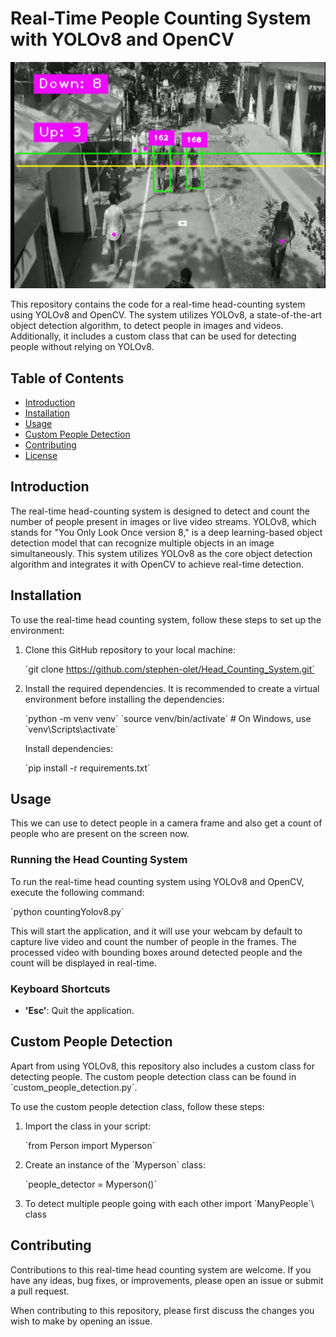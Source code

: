 
# Real-Time People Counting System with YOLOv8 and OpenCV


![Head Counting](https://github.com/stephen-olet/Head_Counting_System/blob/master/image_file.png)

This repository contains the code for a real-time head-counting system using YOLOv8 and OpenCV. The system utilizes YOLOv8, a state-of-the-art object detection algorithm, to detect people in images and videos. Additionally, it includes a custom class that can be used for detecting people without relying on YOLOv8.

## Table of Contents

- [Introduction](#introduction)
- [Installation](#installation)
- [Usage](#usage)
- [Custom People Detection](#custom-people-detection)
- [Contributing](#contributing)
- [License](#license)

## Introduction

The real-time head-counting system is designed to detect and count the number of people present in images or live video streams. YOLOv8, which stands for "You Only Look Once version 8," is a deep learning-based object detection model that can recognize multiple objects in an image simultaneously. This system utilizes YOLOv8 as the core object detection algorithm and integrates it with OpenCV to achieve real-time detection.

## Installation

To use the real-time head counting system, follow these steps to set up the environment:

1. Clone this GitHub repository to your local machine:

   \`git clone https://github.com/stephen-olet/Head_Counting_System.git`


2. Install the required dependencies. It is recommended to create a virtual environment before installing the dependencies:

   \`python -m venv venv\`
   \`source venv/bin/activate\`  # On Windows, use \`venv\Scripts\activate\`

   Install dependencies:

   \`pip install -r requirements.txt\`

## Usage

This we can use to detect people in a camera frame and also get a count of people who are present on the screen now.

### Running the Head Counting System

To run the real-time head counting system using YOLOv8 and OpenCV, execute the following command:

\`python countingYolov8.py\`

This will start the application, and it will use your webcam by default to capture live video and count the number of people in the frames. The processed video with bounding boxes around detected people and the count will be displayed in real-time.

### Keyboard Shortcuts

- **'Esc'**: Quit the application.

## Custom People Detection

Apart from using YOLOv8, this repository also includes a custom class for detecting people. The custom people detection class can be found in \`custom_people_detection.py\`.

To use the custom people detection class, follow these steps:

1. Import the class in your script:

   \`from Person import Myperson\`

2. Create an instance of the \`Myperson\` class:

   \`people_detector = Myperson()\`
   
4. To detect multiple people going with each other import \`ManyPeople`\ class

## Contributing

Contributions to this real-time head counting system are welcome. If you have any ideas, bug fixes, or improvements, please open an issue or submit a pull request.

When contributing to this repository, please first discuss the changes you wish to make by opening an issue. 



